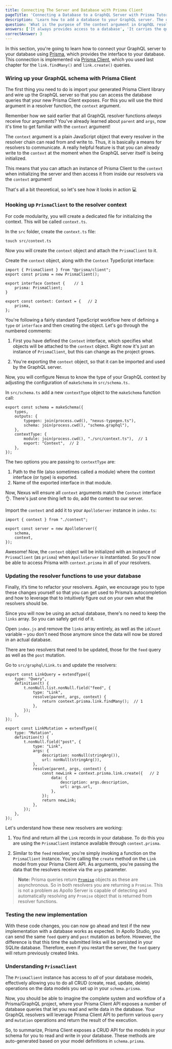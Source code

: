 ```yaml
---
title: Connecting The Server and Database with Prisma Client
pageTitle: 'Connecting a Database to a GraphQL Server with Prisma Tutorial'
description: 'Learn how to add a database to your GraphQL server. The database is accessed using Prisma Client.'
question: 'What is the purpose of the context argument in GraphQL resolvers?'
answers: ['It always provides access to a database', 'It carries the query arguments', 'It is used for authentication', 'It lets resolvers communicate with each other']
correctAnswer: 3
---
```


In this section, you're going to learn how to connect your GraphQL server to your database using [Prisma](https://www.prisma.io), which provides the interface to your database. This connection is
implemented via [Prisma Client](https://www.prisma.io/docs/reference/tools-and-interfaces/prisma-client), which you used last chapter for the `link.findMany()` and `link.create()` queries. 

### Wiring up your GraphQL schema with Prisma Client

The first thing you need to do is import your generated Prisma Client library and wire up the GraphQL server so that you can access the database queries that your new Prisma Client exposes. For this you will use the third argument in a resolver function, the `context` argument. 


Remember how we said earlier that all GraphQL resolver functions _always_ receive four arguments? You've already learned about `parent` and `args`, now it's time to get familiar with the `context` argument!

The `context` argument is a plain JavaScript object that every resolver in the resolver chain can read from and write to. Thus, it is basically a means for resolvers to communicate. A really helpful
feature is that you can already write to the `context` at the moment when the GraphQL server itself is being initialized.

This means that you can attach an instance of Prisma Client to the `context` when initializing the server and then access it from inside our resolvers via the `context` argument!

That's all a bit theoretical, so let's see how it looks in action 💻

### Hooking up `PrismaClient` to the resolver context

For code modularity, you will create a dedicated file for initializing the context. This will be called `context.ts`. 

<Instruction>

In the `src` folder, create the `context.ts` file:

```bash(path=".../hackernews-typescript/")
touch src/context.ts 

```
</Instruction>

Now you will create the `context` object and attach the `PrismaClient` to it. 


<Instruction>

Create the `context` object, along with the `Context` TypeScript interface:

```typescript(path=".../hackernews-typescript/src/context.ts")
import { PrismaClient } from "@prisma/client";
export const prisma = new PrismaClient();

export interface Context {    // 1
    prisma: PrismaClient;
}

export const context: Context = {   // 2
    prisma,
};

```

</Instruction>


You're following a fairly standard TypeScript workflow here of defining a `type` or `interface` and then creating the object. Let's go through the numbered comments: 

1. First you have defined the `Context` interface, which specifies what objects will be attached to the `context` object. Right now it's just an instance of `PrismaClient`, but this can change as the project grows. 

2. You're exporting the `context` object, so that it can be imported and used by the GraphQL server.


Now, you will configure Nexus to know the type of your GraphQL context by adjusting the configuration of `makeSchema` in `src/schema.ts.` 


<Instruction>

In `src/schema.ts` add a new `contextType` object to the `makeSchema` function call:

```typescript{7-9}(path=".../hackernews-typescript/src/schema.ts")
export const schema = makeSchema({
    types,
    outputs: {
        typegen: join(process.cwd(), "nexus-typegen.ts"),
        schema: join(process.cwd(), "schema.graphql"),
    },
    contextType: {  
        module: join(process.cwd(), "./src/context.ts"),  // 1
        export: "Context",  // 2
    },
});
```

The two options you are passing to `contextType` are:

1. Path to the file (also sometimes called a module) where the context interface (or type) is exported.
2. Name of the exported interface in that module.
                                       

Now, Nexus will ensure all `context` arguments match the `Context` interface 👌. There's just one thing left to do, add the context to our server. 

<Instruction>           

Import the `context` and add it to your `ApolloServer` instance in `index.ts`:

```typescript{1,5}(path=".../hackernews-typescript/src/index.ts")    
import { context } from "./context";   

export const server = new ApolloServer({
    schema,
    context,    
});
```

Awesome! Now, the `context` object will be initialized with an instance of `PrismaClient` (as `prisma`) when 
`ApolloServer` is instantiated. So you'll now be able to access Prisma with `context.prisma` in all of your resolvers.        


### Updating the resolver functions to use your database

Finally, it’s time to refactor your resolvers. Again, we encourage you to type these changes yourself so that you can get used to Prisma’s autocompletion and how to leverage that to intuitively figure out on your own what the resolvers should be.

Since you will now be using an actual database, there's no need to keep the `links` array. So you can safely get rid of it. 

<Instruction>

Open `index.js` and remove the `links` array entirely, as well as the `idCount` variable – you don't need those anymore since the data will now be stored in an actual database.

</Instruction>


There are two resolvers that need to be updated, those for the `feed` query as well as the `post` mutation. 

<Instruction> 

Go to `src/graphql/Link.ts` and update the resolvers:

```typescript{1,8,23-30}(path="../hackernews-typescript/src/graphql/Link.ts")
export const LinkQuery = extendType({
    type: "Query",
    definition(t) {
        t.nonNull.list.nonNull.field("feed", {
            type: "Link",
            resolve(parent, args, context) {  
                return context.prisma.link.findMany();  // 1
            },
        });
    },
});

export const LinkMutation = extendType({
    type: "Mutation",
    definition(t) {
        t.nonNull.field("post", {
            type: "Link",
            args: {
                description: nonNull(stringArg()),
                url: nonNull(stringArg()),
            },
            resolve(parent, args, context) { 
                const newLink = context.prisma.link.create({   // 2
                    data: {
                        description: args.description,
                        url: args.url,
                    },
                });
                return newLink;
            },
        });
    },
});

```

</Instruction>

Let's understand how these new resolvers are working:

1. You find and return all the `Link` records in your database. To do this you are using the `PrismaClient` instance available through `context.prisma`.

2. Similar to the `feed` resolver, you're simply invoking a function on the `PrismaClient` instance. You're calling the `create` method on the `Link` model from your Prisma Client API. As arguments, you're passing the data that the resolvers receive via the `args` parameter.


> **Note:** Prisma queries return [`Promise`](https://nodejs.dev/learn/understanding-javascript-promises) objects as these are asynchronous. So in both resolvers you are returning a `Promise`. This is not a problem as Apollo Server is capable of detecting and automatically resolving any `Promise` object that is returned from resolver functions. 


### Testing the new implementation

With these code changes, you can now go ahead and test if the new implementation with a database works as expected. In Apollo Studio, you can send the same `feed` query and `post` mutation as before. However, the difference is that this time the submitted links will be
persisted in your SQLite database. Therefore, even if you restart the server, the `feed` query will return previously created links.


### Understanding `PrismaClient`


The `PrismaClient` instance has access to _all_ of your database models, effectively allowing you to do all CRUD (create, read, update, delete) operations on the data models you set up in your `schema.prisma`. 

Now, you should be able to imagine the complete system and workflow of a Prisma/GraphQL project, where your Prisma Client API exposes a number of database queries that let you read and write data in
the database. Your GraphQL resolvers will leverage Prisma Client API to perform various `query` and `mutation` operations and return the result of the execution.

So, to summarize, Prisma Client exposes a CRUD API for the models in your schema for you to read and write in your database. These methods are auto-generated based on your model definitions in
`schema.prisma`.
